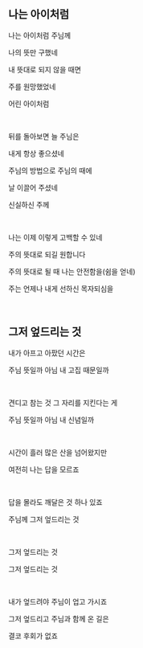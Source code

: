 ## 나는 아이처럼

나는 아이처럼 주님께

나의 뜻만 구했네

내 뜻대로 되지 않을 때면

주를 원망했었네

어린 아이처럼

<br>

뒤를 돌아보면 늘 주님은

내게 항상 좋으셨네

주님의 방법으로 주님의 때에

날 이끌어 주셨네

신실하신 주께

<br>

나는 이제 이렇게 고백할 수 있네

주의 뜻대로 되길 원합니다

주의 뜻대로 될 때 나는 안전함을(쉼을 얻네)

주는 언제나 내게 선하신 목자되심을

<br>

## 그저 엎드리는 것

내가 아프고 아팠던 시간은

주님 뜻일까 아님 내 고집 때문일까

<br>

견디고 참는 것 그 자리를 지킨다는 게

주님 뜻일까 아님 내 신념일까

<br>

시간이 흘러 많은 산을 넘어왔지만

여전히 나는 답을 모르죠

<br>

답을 몰라도 깨달은 것 하나 있죠

주님께 그저 엎드리는 것

<br>

그저 엎드리는 것

그저 엎드리는 것

<br>

내가 엎드려야 주님이 업고 가시죠

그저 엎드리고 주님과 함께 온 길은

결코 후회가 없죠